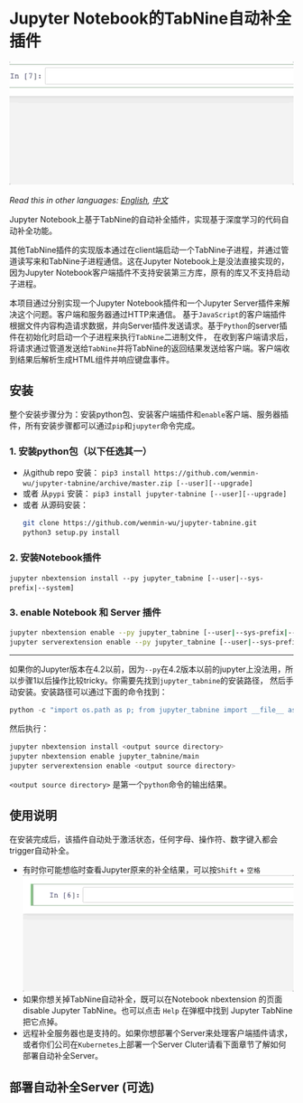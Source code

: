 # Jupyter Notebook的TabNine自动补全插件
![jupyter-tabnine](images/demo.gif)

*Read this in other languages: [English](README.md), [中文](README.ch.md)*

Jupyter Notebook上基于TabNine的自动补全插件，实现基于深度学习的代码自动补全功能。

其他TabNine插件的实现版本通过在client端启动一个TabNine子进程，并通过管道读写来和TabNine子进程通信。这在Jupyter Notebook上是没法直接实现的，
因为Jupyter Notebook客户端插件不支持安装第三方库，原有的库又不支持启动子进程。

本项目通过分别实现一个Jupyter Notebook插件和一个Jupyter Server插件来解决这个问题。客户端和服务器通过HTTP来通信。
基于`JavaScript`的客户端插件根据文件内容构造请求数据，并向Server插件发送请求。基于`Python`的server插件在初始化时启动一个子进程来执行`TabNine`二进制文件，
在收到客户端请求后，将请求通过管道发送给`TabNine`并将TabNine的返回结果发送给客户端。客户端收到结果后解析生成HTML组件并响应键盘事件。

## 安装
整个安装步骤分为：安装python包、安装客户端插件和`enable`客户端、服务器插件，所有安装步骤都可以通过`pip`和`jupyter`命令完成。

### 1. 安装python包（以下任选其一）

* 从github repo 安装： `pip3 install https://github.com/wenmin-wu/jupyter-tabnine/archive/master.zip [--user][--upgrade]`
* 或者 从`pypi` 安装： `pip3 install jupyter-tabnine [--user][--upgrade]`
* 或者 从源码安装：
  ```Bash
  git clone https://github.com/wenmin-wu/jupyter-tabnine.git
  python3 setup.py install
  ```
  
### 2. 安装Notebook插件
`jupyter nbextension install --py jupyter_tabnine [--user|--sys-prefix|--system]`

### 3. enable Notebook 和 Server 插件
```Bash
jupyter nbextension enable --py jupyter_tabnine [--user|--sys-prefix|--system]
jupyter serverextension enable --py jupyter_tabnine [--user|--sys-prefix|--system]
```

---
如果你的Jupyter版本在4.2以前，因为`--py`在4.2版本以前的jupyter上没法用，所以步骤1以后操作比较tricky。你需要先找到`jupyter_tabnine`的安装路径，
然后手动安装。安装路径可以通过下面的命令找到：
```Python
python -c "import os.path as p; from jupyter_tabnine import __file__ as f, _jupyter_nbextension_paths as n; print(p.normpath(p.join(p.dirname(f), n()[0]['src'])))"
```
然后执行：
```Bash
jupyter nbextension install <output source directory>
jupyter nbextension enable jupyter_tabnine/main
jupyter serverextension enable <output source directory>
```
`<output source directory>` 是第一个`python`命令的输出结果。

## 使用说明
在安装完成后，该插件自动处于激活状态，任何字母、操作符、数字键入都会trigger自动补全。

* 有时你可能想临时查看Jupyter原来的补全结果，可以按`Shift` + `空格`
  ![显示原来补全Demo](images/show-original-complete.gif)
* 如果你想关掉TabNine自动补全，既可以在Notebook nbextension 的页面 disable Jupyter TabNine。也可以点击 `Help` 在弹框中找到 Jupyter TabNine把它点掉。
* 远程补全服务器也是支持的。如果你想部署个Server来处理客户端插件请求，或者你们公司在`Kubernetes`上部署一个Server Cluter请看下面章节了解如何部署自动补全Server。

## 部署自动补全Server (可选)
